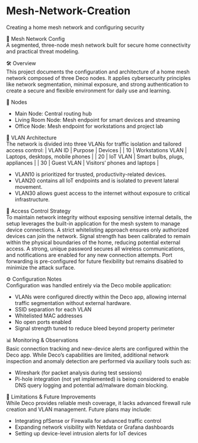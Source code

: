 # Mesh-Network-Creation
Creating a home mesh network and configuring security

📡 Mesh Network Config <br>
A segmented, three-node mesh network built for secure home connectivity and practical threat modeling.

🛠 Overview <br>
This project documents the configuration and architecture of a home mesh network composed of three Deco nodes. It applies cybersecurity principles like network segmentation, minimal exposure, and strong authentication to create a secure and flexible environment for daily use and learning.

🔗 Nodes <br>
- Main Node: Central routing hub
- Living Room Node: Mesh endpoint for smart devices and streaming
- Office Node: Mesh endpoint for workstations and project lab

🧱 VLAN Architecture <br>
The network is divided into three VLANs for traffic isolation and tailored access control:
| VLAN ID | Purpose | Devices | 
| 10 | Workstations VLAN | Laptops, desktops, mobile phones | 
| 20 | IoT VLAN | Smart bulbs, plugs, appliances | 
| 30 | Guest VLAN | Visitors’ phones and laptops | 

- VLAN10 is prioritized for trusted, productivity-related devices.
- VLAN20 contains all IoT endpoints and is isolated to prevent lateral movement.
- VLAN30 allows guest access to the internet without exposure to critical infrastructure.

🔐 Access Control Strategy <br>
To maintain network integrity without exposing sensitive internal details, the setup leverages the built-in application for the mesh system to manage device connections. A strict whitelisting approach ensures only authorized devices can join the network. Signal strength has been calibrated to remain within the physical boundaries of the home, reducing potential external access. A strong, unique password secures all wireless communications, and notifications are enabled for any new connection attempts. Port forwarding is pre-configured for future flexibility but remains disabled to minimize the attack surface.

⚙️ Configuration Notes <br>
Configuration was handled entirely via the Deco mobile application:
- VLANs were configured directly within the Deco app, allowing internal traffic segmentation without external hardware.
- SSID separation for each VLAN
- Whitelisted MAC addresses
- No open ports enabled
- Signal strength tuned to reduce bleed beyond property perimeter

📊 Monitoring & Observations <br>
Basic connection tracking and new-device alerts are configured within the Deco app. While Deco’s capabilities are limited, additional network inspection and anomaly detection are performed via auxiliary tools such as:
- Wireshark (for packet analysis during test sessions)
- Pi-hole integration (not yet implemented) is being considered to enable DNS query logging and potential ad/malware domain blocking.

🌟 Limitations & Future Improvements <br>
While Deco provides reliable mesh coverage, it lacks advanced firewall rule creation and VLAN management. Future plans may include:
- Integrating pfSense or Firewalla for advanced traffic control
- Expanding network visibility with Netdata or Grafana dashboards
- Setting up device-level intrusion alerts for IoT devices
